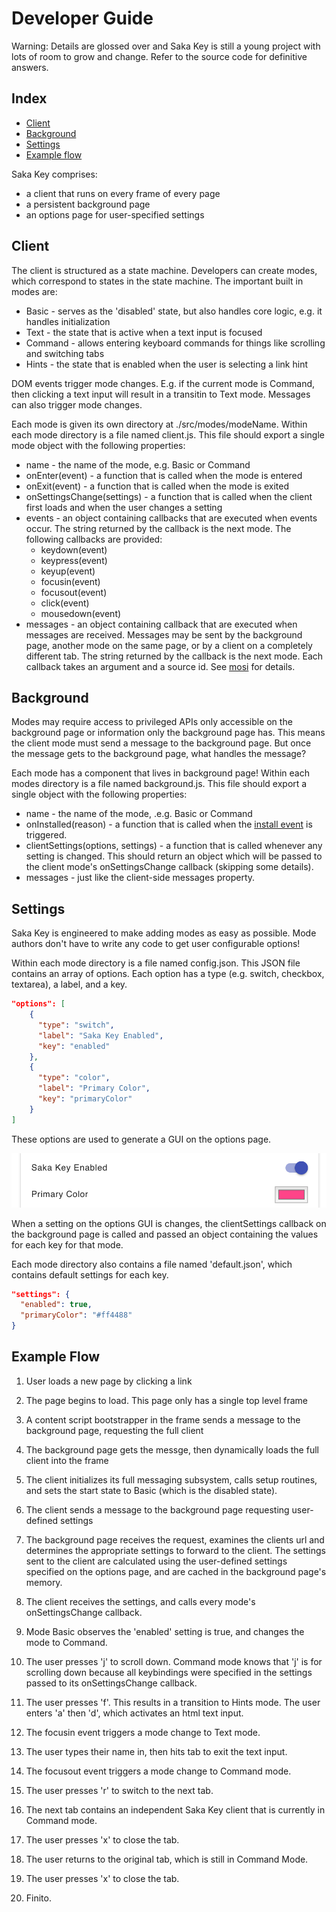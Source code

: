# Developer Guide

Warning: Details are glossed over and Saka Key is still a young project with lots of room to grow and change. Refer to the source code for definitive answers.

## Index

* [Client](#client)
* [Background](#background)
* [Settings](#settings)
* [Example flow](#example-flow)

Saka Key comprises:

* a client that runs on every frame of every page
* a persistent background page
* an options page for user-specified settings

## Client

The client is structured as a state machine. Developers can create modes, which correspond to states in the state machine. The important built in modes are:

* Basic - serves as the 'disabled' state, but also handles core logic, e.g. it handles initialization 
* Text - the state that is active when a text input is focused 
* Command - allows entering keyboard commands for things like scrolling and switching tabs
* Hints - the state that is enabled when the user is selecting a link hint

DOM events trigger mode changes. E.g. if the current mode is Command, then clicking a text input will result in a transitin to Text mode. Messages can also trigger mode changes.

Each mode is given its own directory at ./src/modes/modeName. Within each mode directory is a file named client.js. This file should export a single mode object with the following properties:

* name - the name of the mode, e.g. Basic or Command
* onEnter(event) - a function that is called when the mode is entered
* onExit(event) - a function that is called when the mode is exited
* onSettingsChange(settings) - a function that is called when the client first loads and when the user changes a setting
* events - an object containing callbacks that are executed when events occur. The string returned by the callback is the next mode. The following callbacks are provided:
  * keydown(event)
  * keypress(event)
  * keyup(event)
  * focusin(event)
  * focusout(event)
  * click(event)
  * mousedown(event)
* messages - an object containing callback that are executed when messages are received. Messages may be sent by the background page, another mode on the same page, or by a client on a completely different tab. The string returned by the callback is the next mode. Each callback takes an argument and a source id. See [mosi](https://github.com/eejdoowad/mosi) for details.

## Background

Modes may require access to privileged APIs only accessible on the background page or information only the background page has. This means the client mode must send a message to the background page. But once the message gets to the background page, what handles the message?

Each mode has a component that lives in background page! Within each modes directory is a file named background.js. This file should export a single object with the following properties:

* name - the name of the mode, .e.g. Basic or Command
* onInstalled(reason) - a function that is called when the [install event](https://developer.chrome.com/extensions/runtime#event-onInstalled) is triggered.
* clientSettings(options, settings) - a function that is called whenever any setting is changed. This should return an object which will be passed to the client mode's onSettingsChange callback (skipping some details).
* messages - just like the client-side messages property.

## Settings

Saka Key is engineered to make adding modes as easy as possible. Mode authors don't have to write any code to get user configurable options!

Within each mode directory is a file named config.json. This JSON file contains an array of options. Each option has a type (e.g. switch, checkbox, textarea), a label, and a key.

```JSON
"options": [
    {
      "type": "switch",
      "label": "Saka Key Enabled",
      "key": "enabled"
    },
    {
      "type": "color",
      "label": "Primary Color",
      "key": "primaryColor"
    }
]
```
These options are used to generate a GUI on the options page.

![example](options_gui_example.png)

When a setting on the options GUI is changes, the clientSettings callback on the background page is called and passed an object containing the values for each key for that mode.

Each mode directory also contains a file named 'default.json', which contains default settings for each key.

```JSON
"settings": {
  "enabled": true,
  "primaryColor": "#ff4488"
}
```

## Example Flow

1. User loads a new page by clicking a link

2. The page begins to load. This page only has a single top level frame

3. A content script bootstrapper in the frame sends a message to the background page, requesting the full client

4. The background page gets the messge, then dynamically loads the full client into the frame

5. The client initializes its full messaging subsystem, calls setup routines, and sets the start state to Basic (which is the disabled state).

6. The client sends a message to the background page requesting user-defined settings

7. The background page receives the request, examines the clients url and determines the appropriate settings to forward to the client. The settings sent to the client are calculated using the user-defined settings specified on the options page, and are cached in the background page's memory.

8. The client receives the settings, and calls every mode's onSettingsChange callback.

9. Mode Basic observes the 'enabled' setting is true, and changes the mode to Command.

10. The user presses 'j' to scroll down. Command mode knows that 'j' is for scrolling down because all keybindings were specified in the settings passed to its onSettingsChange callback.

11. The user presses 'f'.  This results in a transition to Hints mode. The user enters 'a' then 'd', which activates an html text input.

12. The focusin event triggers a mode change to Text mode.

13. The user types their name in, then hits tab to exit the text input.

14. The focusout event triggers a mode change to Command mode.

15. The user presses 'r' to switch to the next tab.

16. The next tab contains an independent Saka Key client that is currently in Command mode.

17. The user presses 'x' to close the tab.

18. The user returns to the original tab, which is still in Command Mode.

19. The user presses 'x' to close the tab.

20. Finito.
